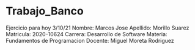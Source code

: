 # Trabajo_Banco
Ejercicio para hoy 3/10/21
Nombre: Marcos Jose
Apellido: Morillo Suarez
Matricula: 2020-10624
Carrera: Desarrollo de Software
Materia: Fundamentos de Programacion
Docente: Miguel Moreta Rodriguez
